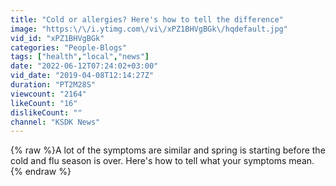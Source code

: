 ```yaml
---
title: "Cold or allergies? Here's how to tell the difference"
image: "https:\/\/i.ytimg.com\/vi\/xPZ1BHVgBGk\/hqdefault.jpg"
vid_id: "xPZ1BHVgBGk"
categories: "People-Blogs"
tags: ["health","local","news"]
date: "2022-06-12T07:24:02+03:00"
vid_date: "2019-04-08T12:14:27Z"
duration: "PT2M28S"
viewcount: "2164"
likeCount: "16"
dislikeCount: ""
channel: "KSDK News"
---
```

{% raw %}A lot of the symptoms are similar and spring is starting before the cold and flu season is over. Here's how to tell what your symptoms mean.{% endraw %}
